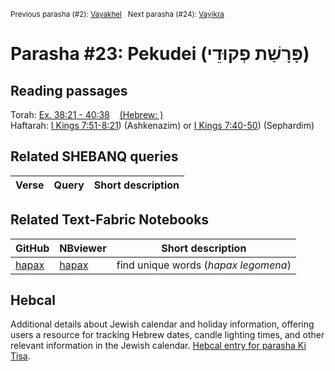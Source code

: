 <sup>Previous parasha (#2): <a href="../22%20-%22Ki%20Vayakhel/README.md#start">Vayakhel</a> &nbsp;&nbsp;Next parasha (#24): <a href="../24%20-%Vayikra/README.md#start">Vayikra</a></sup>

# Parasha #23: Pekudei (פָּרָשַׁת פְקוּדֵי)

## Reading passages

Torah: [Ex. 38:21 - 40:38](https://www.stepbible.org/?q=version=NASB2020|reference=Ex.38:21-40:38&options=HNVUG) &nbsp;&nbsp; [(Hebrew: )](https://tikkun.io/#/p/pekudei)<br>
Haftarah: [I Kings 7:51-8:21](https://www.stepbible.org/?q=version=NASB2020|reference=1Kgs.7:51-8:21&options=HNVUG)) (Ashkenazim) or [I Kings 7:40-50](https://www.stepbible.org/?q=version=NASB2020|reference=1Kgs.7:40-50&options=HNVUG))  (Sephardim)


## Related SHEBANQ queries

Verse | Query | Short description
--- | --- | --- 


## Related Text-Fabric Notebooks

GitHub | NBviewer | Short description
---|---|---
[hapax](hapax.ipynb) | [hapax](https://nbviewer.org/github/tonyjurg/Parashot/blob/main/WeeklyParasha/23%20-%20Pekudei/hapax.ipynb)| find unique words (*hapax legomena*)

## Hebcal

Additional details about Jewish calendar and holiday information, offering users a resource for tracking Hebrew dates, candle lighting times, and other relevant information in the Jewish calendar. [Hebcal entry for parasha Ki Tisa](https://www.hebcal.com/sedrot/pekudei).
